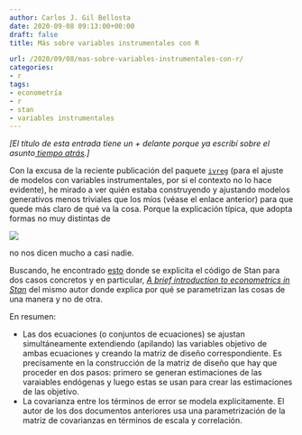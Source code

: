```yaml
---
author: Carlos J. Gil Bellosta
date: 2020-09-08 09:13:00+00:00
draft: false
title: Más sobre variables instrumentales con R

url: /2020/09/08/mas-sobre-variables-instrumentales-con-r/
categories:
- r
tags:
- econometría
- r
- stan
- variables instrumentales
---
```


_[El título de esta entrada tiene un + delante porque ya escribí sobre el asunto[ tiempo atrás](https://www.datanalytics.com/2012/04/19/variables-instrumentales-con-r/).]_

Con la excusa de la reciente publicación del paquete [`ivreg`](https://CRAN.R-project.org/package=ivreg) (para el ajuste de modelos con variables instrumentales, por si el contexto no lo hace evidente),  he mirado a ver quién estaba construyendo y ajustando modelos generativos menos triviales que los míos (véase el enlace anterior) para que quede más claro de qué va la cosa. Porque la explicación típica, que adopta formas no muy distintas de

![](/wp-uploads/2020/09/iv_j_fox.png)

no nos dicen mucho a casi nadie.

Buscando, he encontrado [esto](https://modernstatisticalworkflow.blogspot.com/2017/11/bayesian-instrumental-variables-with.html) donde se explicita el código de Stan para dos casos concretos y en particular, _[A brief introduction to econometrics in Stan](https://khakieconomics.github.io/stanecon_short_course/Shortcourse.pdf)_ del mismo autor donde explica por qué se parametrizan las cosas de una manera y no de otra.

En resumen:

* Las dos ecuaciones (o conjuntos de ecuaciones) se ajustan simultáneamente extendiendo (apilando) las variables objetivo de ambas ecuaciones y creando la matriz de diseño correspondiente. Es precisamente en la construcción de la matriz de diseño que hay que proceder en dos pasos: primero se generan estimaciones de las varaiables endógenas y luego estas se usan para crear las estimaciones de las objetivo.
* La covarianza entre los términos de error se modela explícitamente. El autor de los dos documentos anteriores usa una parametrización de la matriz de covarianzas en términos de escala y correlación.

